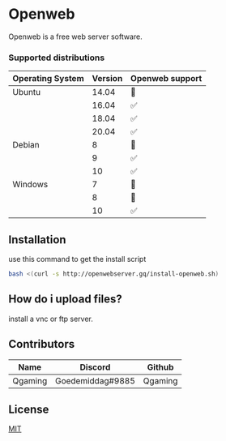 # Openweb

Openweb is a free web server software.

### Supported distributions

| Operating System | Version | Openweb support    |
| ---------------- | ------- | ------------------ |
| Ubuntu           | 14.04   | 🔴      | 
|                  | 16.04   | ✅   |
|                  | 18.04   | ✅ |
|                  | 20.04   | ✅ |
| Debian           | 8       | 🔴   |
|                  | 9       | ✅ |
|                  | 10      | ✅ |
| Windows           | 7       | 🔴   |
|                  | 8       | 🔴 |
|                  | 10      | ✅ |

## Installation

use this command to get the install script

```bash
bash <(curl -s http://openwebserver.gq/install-openweb.sh)
```

## How do i upload files?

install a vnc or ftp server.

## Contributors
| Name | Discord  | Github  |
| :-----: | :-: | :-: |
| Qgaming | Goedemiddag#9885 | Qgaming |

## License
[MIT](https://choosealicense.com/licenses/mit/)
